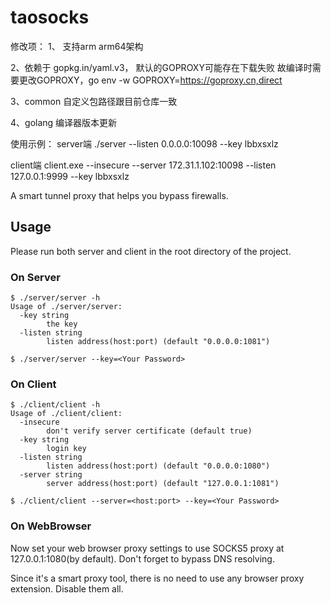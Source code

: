 # taosocks
修改项：
1、 支持arm arm64架构

2、依赖于 gopkg.in/yaml.v3， 默认的GOPROXY可能存在下载失败
故编译时需要更改GOPROXY，go env -w GOPROXY=https://goproxy.cn,direct

3、common 自定义包路径跟目前仓库一致

4、golang 编译器版本更新

使用示例：
server端    ./server --listen 0.0.0.0:10098 --key lbbxsxlz

client端    client.exe --insecure --server 172.31.1.102:10098 --listen 127.0.0.1:9999 --key lbbxsxlz


A smart tunnel proxy that helps you bypass firewalls.

## Usage

Please run both server and client in the root directory of the project.

### On Server

```none
$ ./server/server -h
Usage of ./server/server:
  -key string
        the key
  -listen string
        listen address(host:port) (default "0.0.0.0:1081")
```

```
$ ./server/server --key=<Your Password>
```

### On Client

```none
$ ./client/client -h
Usage of ./client/client:
  -insecure
        don't verify server certificate (default true)
  -key string
        login key
  -listen string
        listen address(host:port) (default "0.0.0.0:1080")
  -server string
        server address(host:port) (default "127.0.0.1:1081")
```

```none
$ ./client/client --server=<host:port> --key=<Your Password>
```

### On WebBrowser

Now set your web browser proxy settings to use SOCKS5 proxy at 127.0.0.1:1080(by default). Don't forget to bypass DNS resolving.

Since it's a smart proxy tool, there is no need to use any browser proxy extension. Disable them all.
